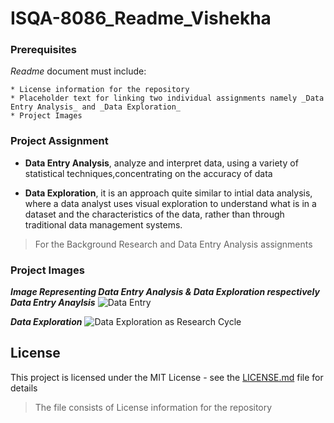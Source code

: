 # ISQA-8086_Readme_Vishekha

### Prerequisites

_Readme_ document must include:

```
* License information for the repository
* Placeholder text for linking two individual assignments namely _Data Entry Analysis_ and _Data Exploration_
* Project Images
```
### Project Assignment

* **Data Entry Analysis**, analyze and interpret data, using a variety of statistical techniques,concentrating on the accuracy of data

* **Data Exploration**, it is an approach quite similar to intial data analysis, where a data analyst uses visual exploration to understand what is in a dataset and the characteristics of the data, rather than through traditional data management systems.

>For the Background Research and Data Entry Analysis assignments

### Project Images

___Image Representing Data Entry Analysis & Data Exploration respectively___
**_Data Entry Anaylsis_**
![Data Entry](https://www.apoyocorp.com/assets/img/Data-Entry-Services.jpg) 

**_Data Exploration_**
![Data Exploration as Research Cycle](https://www.interana.com/hubfs/Imported_Blog_Media/data-explore-cycle-4.png)

## License

This project is licensed under the MIT License - see the [LICENSE.md](https://github.com/Vishekha/ISQA-8086_Readme_Vishekha/blob/master/LICENSE) file for details 
> The file consists of License information for the repository
